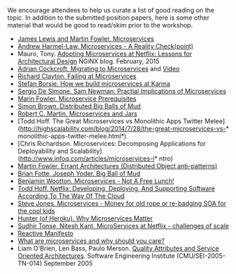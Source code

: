 We encourage attendees to help us curate a list of good reading on the topic.  In addition to the submitted position papers, here is some other material that would be good to read/skim prior to the workshop.

* [James Lewis and Martin Fowler. Microservices](http://martinfowler.com/articles/microservices.html)
* [Andrew Harmel-Law. Microservices - A Reality Check(point)](http://capgemini.github.io/architecture/microservices-reality-check/)
* Mauro, Tony. [Adopting Microservices at Netflix: Lessons for Architectural Design](http://nginx.com/blog/microservices-at-netflix-architectural-best-practices/) NGiNX blog. February, 2015
* [Adrian Cockcroft. Migrating to Microservices](http://gotocon.com/dl/goto-berlin-2014/slides/AdrianCockcroft_MigratingToCloudNativeWithMicroservices.pdf) and [Video](http://www.infoq.com/presentations/migration-cloud-native)
* [Richard Clayton. Failing at Microservices](https://rclayton.silvrback.com/failing-at-microservices)
* [Stefan Borsje. How we build microservices at Karma](https://blog.yourkarma.com/building-microservices-at-karma)
* [Sergio De Simone. Sam Newman: Practial Implications of Microservices](http://www.infoq.com/articles/microservices-practical-tips)
* [Marin Fowler. Microservice Prerequisites](http://martinfowler.com/bliki/MicroservicePrerequisites.html)
* [Simon Brown. Distributed Big Balls of Mud](http://www.codingthearchitecture.com/2014/07/06/distributed_big_balls_of_mud.html)
* [Robert C. Martin. Microservices and Jars](http://blog.cleancoder.com/uncle-bob/2014/09/19/MicroServicesAndJars.html)
* [Todd Hoff. The Great Microservices vs Monolithic Apps Twitter Melee](http://highscalability.com/blog/2014/7/28/the-great-microservices-vs-* monolithic-apps-twitter-melee.html*)
* [Chris Richardson. Microservices: Decomposing Applications for Deployability and Scalability](http://www.infoq.com/articles/microservices-i* ntro)
* [Martin Fowler. Errant Architectures (Distributed Object anti-patterns)](http://www.drdobbs.com/errant-architectures/184414966)
* [Brian Fotte, Joseph Yoder. Big Ball of Mud](http://laputan.org/mud/)
* [Benjamin Wootton. Microservices - Not A Free Lunch!](http://highscalability.com/blog/2014/4/8/microservices-not-a-free-lunch.html)
* [Todd Hoff. Netflix: Developing, Deploying, And Supporting Software According To The Way Of The Cloud](http://highscalability.com/blog/2011/12/12/netflix-developing-deploying-and-supporting-software-accordi.html)
* [Steve Jones. Microservices - Money for old rope or re-badging SOA for the cool kids](http://service-architecture.blogspot.co.uk/2014/03/microservices-money-for-old-rope-or-re.html)
* [Hunter (of Heroku). Why Microservices Matter](https://blog.heroku.com/archives/2015/1/20/why_microservices_matter)
* [Sudhir Tonse, Nitesh Kant. MicroServices at Netflix - challenges of scale](http://www.slideshare.net/stonse/microservices-at-netflix)
* [Reactive Manifesto](http://www.reactivemanifesto.org/)
* [What are microservices and why should you care?](http://www.indix.com/blog/microservices-what-are-they)
* Liam O'Brien, Len Bass, Paulo Merson. [Quality Attributes and Service Oriented Architectures](http://resources.sei.cmu.edu/asset_files/TechnicalNote/2005_004_001_14489.pdf). Software Engineering Institute (CMU/SEI-2005-TN-014) September 2005

